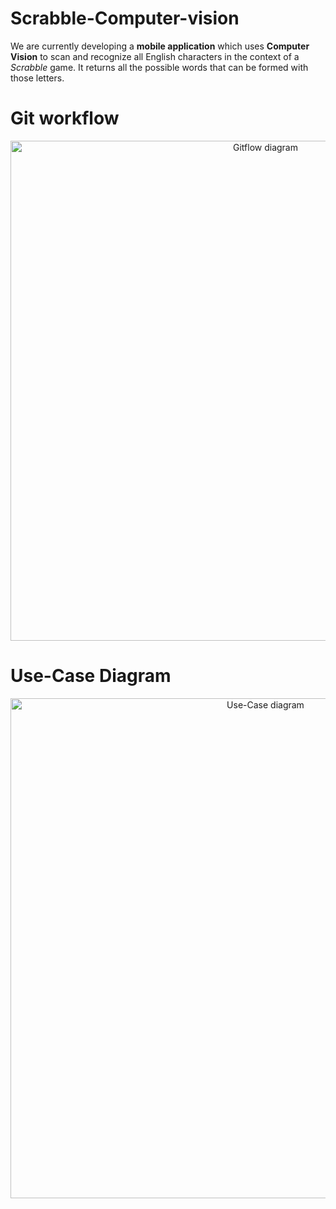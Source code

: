 # Scrabble-Computer-vision

We are currently developing a **mobile application** which uses **Computer Vision** to scan and recognize all English characters in the context of a *Scrabble* game. It returns all the possible words that can be formed with those letters.

<h1>Git workflow</h1>

<p align="center">
  <img width="800" src="https://i.imgur.com/8LAmASZ.jpg" alt="Gitflow diagram">
</p>

<h1>Use-Case Diagram</h1>
<p align="center">
  <img width="800" src="https://i.imgur.com/b2kUlL2.png" alt="Use-Case diagram">
</p>
